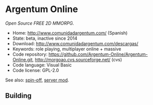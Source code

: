 # Argentum Online

_Open Source FREE 2D MMORPG._

- Home: http://www.comunidadargentum.com/ (Spanish)
- State: beta, inactive since 2014
- Download: http://www.comunidadargentum.com/descargas/
- Keywords: role playing, multiplayer online + massive
- Code repository: https://github.com/Argentum-Online/Argentum-Online.git, http://morgoao.cvs.sourceforge.net/ (cvs)
- Code language: Visual Basic
- Code license: GPL-2.0

See also: [spin-off](https://github.com/horacioMartinez/argentumonline.io), [server mod](https://sourceforge.net/projects/aoserverbyshura/).

## Building


